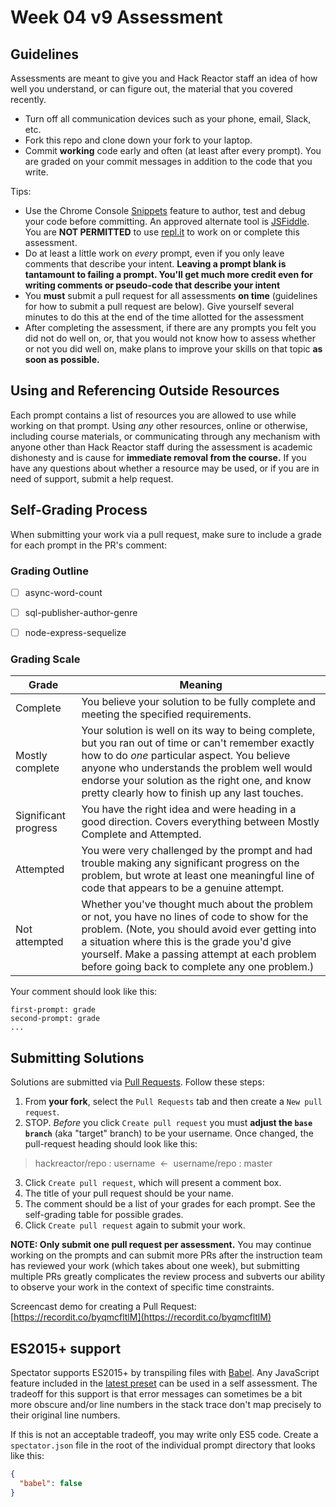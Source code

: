 # Week 04 v9 Assessment

## Guidelines

Assessments are meant to give you and Hack Reactor staff an idea of how well you understand, or can figure out, the material that you covered recently.

- Turn off all communication devices such as your phone, email, Slack, etc.
- Fork this repo and clone down your fork to your laptop.
- Commit **working** code early and often (at least after every prompt). You are graded on your commit messages in addition to the code that you write.

Tips: 
- Use the Chrome Console [Snippets](https://developers.google.com/web/tools/chrome-devtools/javascript/snippets) feature to author, test and debug your code before committing. An approved alternate tool is [JSFiddle](https://jsfiddle.net/). You are **NOT PERMITTED** to use [repl.it](https://repl.it/) to work on or complete this assessment.
- Do at least a little work on *every* prompt, even if you only leave comments that describe your intent. **Leaving a prompt blank is tantamount to failing a prompt. You'll get much more credit even for writing comments or pseudo-code that describe your intent**
- You **must** submit a pull request for all assessments **on time** (guidelines for how to submit a pull request are below). Give yourself several minutes to do this at the end of the time allotted for the assessment
- After completing the assessment, if there are any prompts you felt you did not do well on, or, that you would not know how to assess whether or not you did well on, make plans to improve your skills on that topic **as soon as possible.**

## Using and Referencing Outside Resources

Each prompt contains a list of resources you are allowed to use while working on that prompt. Using *any* other resources, online or otherwise, including course materials, or communicating through any mechanism with anyone other than Hack Reactor staff during the assessment is academic dishonesty and is cause for **immediate removal from the course.** If you have any questions about whether a resource may be used, or if you are in need of support, submit a help request.

## Self-Grading Process

When submitting your work via a pull request, make sure to include a grade for each prompt in the PR's comment:

### Grading Outline

- [ ] async-word-count
- [ ] sql-publisher-author-genre
- [ ] node-express-sequelize


### Grading Scale

| Grade                | Meaning                                                                                                                                                                                                                                                                                               |
| -------------------- | ----------------------------------------------------------------------------------------------------------------------------------------------------------------------------------------------------------------------------------------------------------------------------------------------------- |
| Complete             | You believe your solution to be fully complete and meeting the specified requirements.                                                                                                                                                                                                                |
| Mostly complete      | Your solution is well on its way to being complete, but you ran out of time or can't remember exactly how to do *one* particular aspect. You believe anyone who understands the problem well would endorse your solution as the right one, and know pretty clearly how to finish up any last touches. |
| Significant progress | You have the right idea and were heading in a good direction. Covers everything between Mostly Complete and Attempted.                                                                                                                                                                                |
| Attempted            | You were very challenged by the prompt and had trouble making any significant progress on the problem, but wrote at least one meaningful line of code that appears to be a genuine attempt.                                                                                                           |
| Not attempted        | Whether you've thought much about the problem or not, you have no lines of code to show for the problem. (Note, you should avoid ever getting into a situation where this is the grade you'd give yourself. Make a passing attempt at each problem before going back to complete any one problem.)    |


Your comment should look like this:
```
first-prompt: grade
second-prompt: grade
...
```
## Submitting Solutions

Solutions are submitted via [Pull Requests](https://help.github.com/articles/using-pull-requests). Follow these steps:

1. From **your fork**, select the `Pull Requests` tab and then create a `New pull request`.
2. STOP. *Before* you click `Create pull request` you must **adjust the `base branch`** (aka "target" branch) to be your username. Once changed, the pull-request heading should look like this:

  > hackreactor/repo : username&nbsp;&nbsp;←&nbsp;&nbsp;username/repo : master

3. Click `Create pull request`, which will present a comment box.
4. The title of your pull request should be your name.
5. The comment should be a list of your grades for each prompt. See the self-grading table for possible grades.
6. Click `Create pull request` again to submit your work.

**NOTE: Only submit one pull request per assessment.** You may continue working on the prompts and can submit more PRs after the instruction team has reviewed your work (which takes about one week), but submitting multiple PRs greatly complicates the review process and subverts our ability to observe your work in the context of specific time constraints.

Screencast demo for creating a Pull Request: [https://recordit.co/byqmcfltlM](https://recordit.co/byqmcfltlM)

## ES2015+ support

Spectator supports ES2015+ by transpiling files with [Babel](https://babeljs.io/). Any JavaScript feature included in the [latest preset](https://babeljs.io/docs/plugins/preset-latest/) can be used in a self assessment. The tradeoff for this support is that error messages can sometimes be a bit more obscure and/or line numbers in the stack trace don't map precisely to their original line numbers.

If this is not an acceptable tradeoff, you may write only ES5 code. Create a `spectator.json` file in the root of the individual prompt directory that looks like this:

```json
{
  "babel": false
}
```

